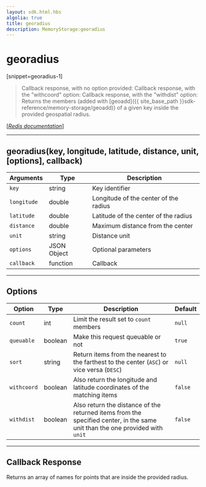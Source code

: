 ```yaml
---
layout: sdk.html.hbs
algolia: true
title: georadius
description: MemoryStorage:georadius
---
```

  

# georadius
[snippet=georadius-1]

> Callback response, with no option provided:
> Callback response, with the "withcoord" option:
> Callback response, with the "withdist" option:
Returns the members (added with [geoadd]({{ site_base_path }}sdk-reference/memory-storage/geoadd)) of a given key inside the provided geospatial radius.

[[_Redis documentation_]](https://redis.io/commands/georadius)

---

## georadius(key, longitude, latitude, distance, unit, [options], callback)

| Arguments | Type | Description |
|---------------|---------|----------------------------------------|
| `key` | string | Key identifier |
| `longitude` | double | Longitude of the center of the radius |
| `latitude` | double | Latitude of the center of the radius |
| `distance` | double | Maximum distance from the center |
| `unit`  | string | Distance unit |
| `options` | JSON Object | Optional parameters |
| `callback` | function | Callback |

---

## Options

| Option | Type | Description | Default |
|---------------|---------|----------------------------------------|---------|
| `count` | int | Limit the result set to `count` members | `null` |
| `queuable` | boolean | Make this request queuable or not  | `true` |
| `sort` | string | Return items from the nearest to the farthest to the center (`ASC`) or vice versa (`DESC`) | `null` |
| `withcoord` | boolean | Also return the longitude and latitude coordinates of the matching items | `false` |
| `withdist` | boolean | Also return the distance of the returned items from the specified center, in the same unit than the one provided with `unit` | `false` |

---

## Callback Response

Returns an array of names for points that are inside the provided radius.
